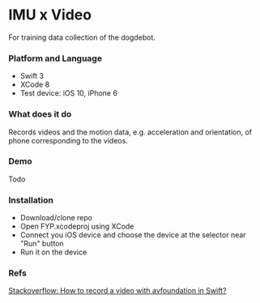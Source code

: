 # IMU x Video

For training data collection of the dogdebot.

### Platform and Language
* Swift 3
* XCode 8
* Test device: iOS 10, iPhone 6

### What does it do
Records videos and the motion data, e.g. acceleration and orientation, of phone corresponding to the videos.

### Demo
Todo

### Installation
* Download/clone repo 
* Open FYP.xcodeproj using XCode
* Connect you iOS device and choose the device at the selector near "Run" button
* Run it on the device

### Refs
[Stackoverflow: How to record a video with avfoundation in Swift?](http://stackoverflow.com/questions/33249041/how-to-record-a-video-with-avfoundation-in-swift)
